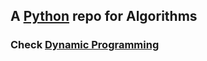 ## A [Python](https://www.python.org/) repo for Algorithms
### Check [Dynamic Programming](https://github.com/theunderdogdev/algorithms/tree/master/dynamic-prog)
